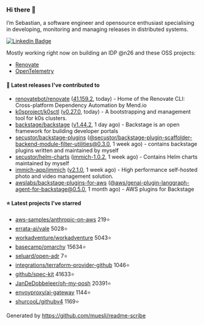 ### Hi there 👋

I’m Sebastian, a software engineer and opensource enthusiast specialising in developing, monitoring and managing releases in distributed systems.    

[![Linkedin Badge](https://img.shields.io/badge/-LinkedIn-blue?style=flat&logo=Linkedin&logoColor=white&link=https://www.linkedin.com/in/sebastian-poxhofer/)](https://www.linkedin.com/in/sebastian-poxhofer/)

Mostly working right now on building an IDP @n26 and these OSS projects:
- [Renovate](https://github.com/renovatebot/renovate)
- [OpenTelemetry](https://github.com/open-telemetry)



#### 🚀 Latest releases I've contributed to

- [renovatebot/renovate](https://github.com/renovatebot/renovate) ([41.159.2](https://github.com/renovatebot/renovate/releases/tag/41.159.2), today) - Home of the Renovate CLI: Cross-platform Dependency Automation by Mend.io
- [k0sproject/k0sctl](https://github.com/k0sproject/k0sctl) ([v0.27.0](https://github.com/k0sproject/k0sctl/releases/tag/v0.27.0), today) - A bootstrapping and management tool for k0s clusters.
- [backstage/backstage](https://github.com/backstage/backstage) ([v1.44.2](https://github.com/backstage/backstage/releases/tag/v1.44.2), 1 day ago) - Backstage is an open framework for building developer portals
- [secustor/backstage-plugins](https://github.com/secustor/backstage-plugins) ([@secustor/backstage-plugin-scaffolder-backend-module-filter-utilities@0.3.0](https://github.com/secustor/backstage-plugins/releases/tag/%40secustor/backstage-plugin-scaffolder-backend-module-filter-utilities%400.3.0), 1 week ago) - contains backstage plugins written and maintained by myself
- [secustor/helm-charts](https://github.com/secustor/helm-charts) ([immich-1.0.2](https://github.com/secustor/helm-charts/releases/tag/immich-1.0.2), 1 week ago) - Contains Helm charts maintained by myself
- [immich-app/immich](https://github.com/immich-app/immich) ([v2.1.0](https://github.com/immich-app/immich/releases/tag/v2.1.0), 1 week ago) - High performance self-hosted photo and video management solution.
- [awslabs/backstage-plugins-for-aws](https://github.com/awslabs/backstage-plugins-for-aws) ([@aws/genai-plugin-langgraph-agent-for-backstage@0.5.0](https://github.com/awslabs/backstage-plugins-for-aws/releases/tag/%40aws/genai-plugin-langgraph-agent-for-backstage%400.5.0), 1 month ago) - AWS plugins for Backstage

#### ⭐ Latest projects I've starred

- [aws-samples/anthropic-on-aws](https://github.com/aws-samples/anthropic-on-aws) 219⭐
- [errata-ai/vale](https://github.com/errata-ai/vale) 5028⭐
- [workadventure/workadventure](https://github.com/workadventure/workadventure) 5043⭐
- [basecamp/omarchy](https://github.com/basecamp/omarchy) 15634⭐
- [seluard/open-adr](https://github.com/seluard/open-adr) 7⭐
- [integrations/terraform-provider-github](https://github.com/integrations/terraform-provider-github) 1046⭐
- [github/spec-kit](https://github.com/github/spec-kit) 41633⭐
- [JanDeDobbeleer/oh-my-posh](https://github.com/JanDeDobbeleer/oh-my-posh) 20391⭐
- [envoyproxy/ai-gateway](https://github.com/envoyproxy/ai-gateway) 1144⭐
- [shurcooL/githubv4](https://github.com/shurcooL/githubv4) 1169⭐



Generated by https://github.com/muesli/readme-scribe
